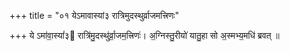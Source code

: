 +++
title = "०१ येऽमावास्यां३ रात्रिमुदस्थुर्व्राजमत्त्रिणः"

+++
ये ऽमा॑वा॒स्यां॑३ रात्रि॑मु॒दस्थु॑र्व्रा॒जम॒त्त्रिणः॑। अ॒ग्निस्तु॒रीयो॑ यातु॒हा सो अ॒स्मभ्य॒मधि॑ ब्रवत् ॥
